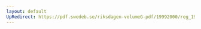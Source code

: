 ```yaml
---
layout: default
UpRedirect: https://pdf.swedeb.se/riksdagen-volumeG-pdf/19992000/reg_19992000/reg_19992000_0444.pdf
---
```

